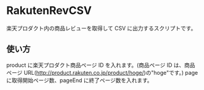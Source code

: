 # RakutenRevCSV
楽天プロダクト内の商品レビューを取得して CSV に出力するスクリプトです。

## 使い方
product に楽天プロダクト商品ページ ID を入れます。(商品ページ ID は、商品ページ URL(http://product.rakuten.co.jp/product/hoge/)の"hoge"です。)
  page に取得開始ページ数、pageEnd に終了ページ数を入れます。
